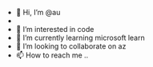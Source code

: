 - 👋 Hi, I’m @au  
- 
- 👀 I’m interested in code
- 🌱 I’m currently learning microsoft learn
- 💞️ I’m looking to collaborate on az
- 📫 How to reach me ..
<!---
au/au is a ✨ special ✨ repository because its `README.md` (this file) appears on your GitHub profile.
You can click the Preview link to take a look at your changes.
--->

